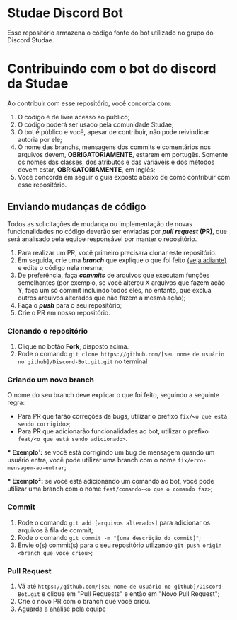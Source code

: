 # Studae Discord Bot
Esse repositório armazena o código fonte do bot utilizado no grupo do Discord Studae.

# Contribuindo com o bot do discord da Studae
Ao contribuir com esse repositório, você concorda com:
1. O código é de livre acesso ao público;
2. O código poderá ser usado pela comunidade Studae;
3. O bot é público e você, apesar de contribuir, não pode reivindicar autoria por ele;
4. O nome das branchs, mensagens dos commits e comentários nos arquivos devem, **OBRIGATORIAMENTE**, estarem em portugês. Somente os nomes das classes, dos atributos e das variáveis e dos métodos devem estar, **OBRIGATORIAMENTE**, em inglês;
5. Você concorda em seguir o guia exposto abaixo de como contribuir com esse repositório.

## Enviando mudanças de código
Todos as solicitações de mudança ou implementação de novas funcionalidades no código deverão ser enviadas por **_pull request_ (PR)**, que será analisado pela equipe responsável por manter o repositório.

1. Para realizar um PR, você primeiro precisará clonar este repositório.
2. Em seguida, crie uma **_branch_** que explique o que foi feito [\(veja adiante\)](#criando-um-novo-branch) e edite o código nela mesma;
3. De preferência, faça **_commits_** de arquivos que executam funções semelhantes (por exemplo, se você alterou X arquivos que fazem ação Y, faça um só commit incluindo todos eles, no entanto, que exclua outros arquivos alterados que não fazem a mesma ação);
4. Faça o **_push_** para o seu repositório;
5. Crie o PR em nosso repositório.
### Clonando o repositório
1. Clique no botão **Fork**, disposto acima.
2. Rode o comando `git clone https://github.com/[seu nome de usuário no github]/Discord-Bot.git.git` no terminal

### Criando um novo branch
O nome do seu branch deve explicar o que foi feito, seguindo a seguinte regra:
* Para PR que farão correções de bugs, utilizar o prefixo `fix/<o que está sendo corrigido>`;
* Para PR que adicionarão funcionalidades ao bot, utilizar o prefixo `feat/<o que está sendo adicionado>`.

**\* Exemplo¹:** se você está corrigindo um bug de mensagem quando um usuário entra, você pode utilizar uma branch com o nome `fix/erro-mensagem-ao-entrar`;

**\* Exemplo²:** se você está adicionando um comando ao bot, você pode utilizar uma branch com o nome `feat/comando-<o que o comando faz>`;

### Commit
1. Rode o comando `git add [arquivos alterados]` para adicionar os arquivos à fila de commit;
2. Rode o comando `git commit -m "[uma descrição do commit]"`;
3. Envie o(s) commit(s) para o seu repositório utlizando `git push origin <branch que você criou>`;

### Pull Request
1. Vá até `https://github.com/[seu nome de usuário no github]/Discord-Bot.git` e clique em "Pull Requests" e então em "Novo Pull Request";
2. Crie o novo PR com o branch que você criou.
3. Aguarda a análise pela equipe 
